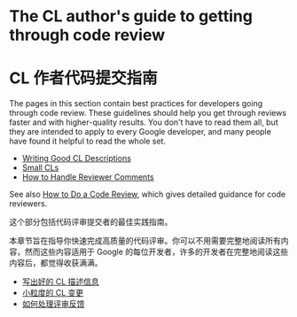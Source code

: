 # The CL author's guide to getting through code review

# CL 作者代码提交指南

The pages in this section contain best practices for developers going through
code review. These guidelines should help you get through reviews faster and
with higher-quality results. You don't have to read them all, but they are
intended to apply to every Google developer, and many people have found it
helpful to read the whole set.

-   [Writing Good CL Descriptions](cl-descriptions.md)
-   [Small CLs](small-cls.md)
-   [How to Handle Reviewer Comments](handling-comments.md)

See also [How to Do a Code Review](../reviewer/), which gives detailed guidance
for code reviewers.

这个部分包括代码评审提交者的最佳实践指南。

本章节旨在指导你快速完成高质量的代码评审。你可以不用需要完整地阅读所有内容，然而这些内容适用于 Google 的每位开发者，许多的开发者在完整地阅读这些内容后，都觉得收获满满。

- [写出好的 CL 描述信息](cl-descriptions.md)
- [小粒度的 CL 变更](small-cls.md)
- [如何处理评审反馈](handling-comments.md)



